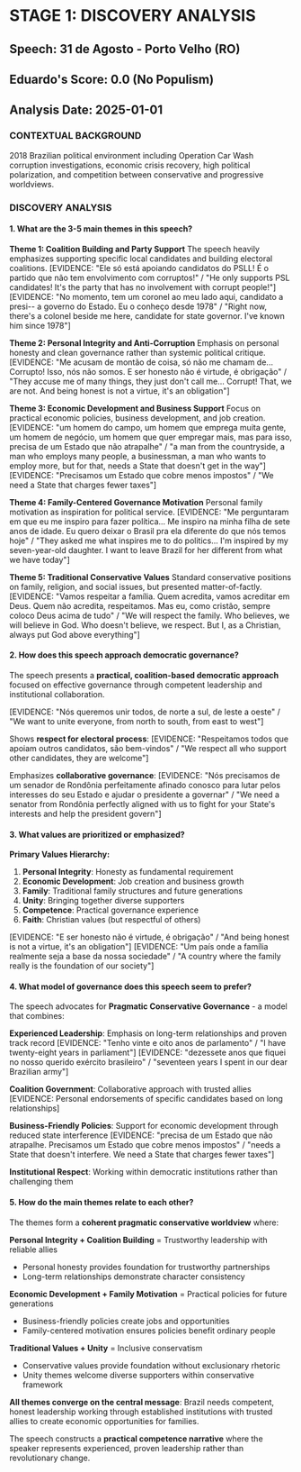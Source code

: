 # STAGE 1: DISCOVERY ANALYSIS
## Speech: 31 de Agosto - Porto Velho (RO)
## Eduardo's Score: 0.0 (No Populism)
## Analysis Date: 2025-01-01

### CONTEXTUAL BACKGROUND
2018 Brazilian political environment including Operation Car Wash corruption investigations, economic crisis recovery, high political polarization, and competition between conservative and progressive worldviews.

### DISCOVERY ANALYSIS

#### 1. What are the 3-5 main themes in this speech?

**Theme 1: Coalition Building and Party Support**
The speech heavily emphasizes supporting specific local candidates and building electoral coalitions.
[EVIDENCE: "Ele só está apoiando candidatos do PSLL! É o partido que não tem envolvimento com corruptos!" / "He only supports PSL candidates! It's the party that has no involvement with corrupt people!"]
[EVIDENCE: "No momento, tem um coronel ao meu lado aqui, candidato a presi-- a governo do Estado. Eu o conheço desde 1978" / "Right now, there's a colonel beside me here, candidate for state governor. I've known him since 1978"]

**Theme 2: Personal Integrity and Anti-Corruption**
Emphasis on personal honesty and clean governance rather than systemic political critique.
[EVIDENCE: "Me acusam de montão de coisa, só não me chamam de... Corrupto! Isso, nós não somos. E ser honesto não é virtude, é obrigação" / "They accuse me of many things, they just don't call me... Corrupt! That, we are not. And being honest is not a virtue, it's an obligation"]

**Theme 3: Economic Development and Business Support**
Focus on practical economic policies, business development, and job creation.
[EVIDENCE: "um homem do campo, um homem que emprega muita gente, um homem de negócio, um homem que quer empregar mais, mas para isso, precisa de um Estado que não atrapalhe" / "a man from the countryside, a man who employs many people, a businessman, a man who wants to employ more, but for that, needs a State that doesn't get in the way"]
[EVIDENCE: "Precisamos um Estado que cobre menos impostos" / "We need a State that charges fewer taxes"]

**Theme 4: Family-Centered Governance Motivation**
Personal family motivation as inspiration for political service.
[EVIDENCE: "Me perguntaram em que eu me inspiro para fazer política... Me inspiro na minha filha de sete anos de idade. Eu quero deixar o Brasil pra ela diferente do que nós temos hoje" / "They asked me what inspires me to do politics... I'm inspired by my seven-year-old daughter. I want to leave Brazil for her different from what we have today"]

**Theme 5: Traditional Conservative Values**
Standard conservative positions on family, religion, and social issues, but presented matter-of-factly.
[EVIDENCE: "Vamos respeitar a família. Quem acredita, vamos acreditar em Deus. Quem não acredita, respeitamos. Mas eu, como cristão, sempre coloco Deus acima de tudo" / "We will respect the family. Who believes, we will believe in God. Who doesn't believe, we respect. But I, as a Christian, always put God above everything"]

#### 2. How does this speech approach democratic governance?

The speech presents a **practical, coalition-based democratic approach** focused on effective governance through competent leadership and institutional collaboration.

[EVIDENCE: "Nós queremos unir todos, de norte a sul, de leste a oeste" / "We want to unite everyone, from north to south, from east to west"]

Shows **respect for electoral process**:
[EVIDENCE: "Respeitamos todos que apoiam outros candidatos, são bem-vindos" / "We respect all who support other candidates, they are welcome"]

Emphasizes **collaborative governance**:
[EVIDENCE: "Nós precisamos de um senador de Rondônia perfeitamente afinado conosco para lutar pelos interesses do seu Estado e ajudar o presidente a governar" / "We need a senator from Rondônia perfectly aligned with us to fight for your State's interests and help the president govern"]

#### 3. What values are prioritized or emphasized?

**Primary Values Hierarchy:**
1. **Personal Integrity**: Honesty as fundamental requirement
2. **Economic Development**: Job creation and business growth
3. **Family**: Traditional family structures and future generations
4. **Unity**: Bringing together diverse supporters
5. **Competence**: Practical governance experience
6. **Faith**: Christian values (but respectful of others)

[EVIDENCE: "E ser honesto não é virtude, é obrigação" / "And being honest is not a virtue, it's an obligation"]
[EVIDENCE: "Um país onde a família realmente seja a base da nossa sociedade" / "A country where the family really is the foundation of our society"]

#### 4. What model of governance does this speech seem to prefer?

The speech advocates for **Pragmatic Conservative Governance** - a model that combines:

**Experienced Leadership**: Emphasis on long-term relationships and proven track record
[EVIDENCE: "Tenho vinte e oito anos de parlamento" / "I have twenty-eight years in parliament"]
[EVIDENCE: "dezessete anos que fiquei no nosso querido exército brasileiro" / "seventeen years I spent in our dear Brazilian army"]

**Coalition Government**: Collaborative approach with trusted allies
[EVIDENCE: Personal endorsements of specific candidates based on long relationships]

**Business-Friendly Policies**: Support for economic development through reduced state interference
[EVIDENCE: "precisa de um Estado que não atrapalhe. Precisamos um Estado que cobre menos impostos" / "needs a State that doesn't interfere. We need a State that charges fewer taxes"]

**Institutional Respect**: Working within democratic institutions rather than challenging them

#### 5. How do the main themes relate to each other?

The themes form a **coherent pragmatic conservative worldview** where:

**Personal Integrity + Coalition Building** = Trustworthy leadership with reliable allies
- Personal honesty provides foundation for trustworthy partnerships
- Long-term relationships demonstrate character consistency

**Economic Development + Family Motivation** = Practical policies for future generations
- Business-friendly policies create jobs and opportunities
- Family-centered motivation ensures policies benefit ordinary people

**Traditional Values + Unity** = Inclusive conservatism
- Conservative values provide foundation without exclusionary rhetoric
- Unity themes welcome diverse supporters within conservative framework

**All themes converge on the central message**: Brazil needs competent, honest leadership working through established institutions with trusted allies to create economic opportunities for families.

The speech constructs a **practical competence narrative** where the speaker represents experienced, proven leadership rather than revolutionary change. 